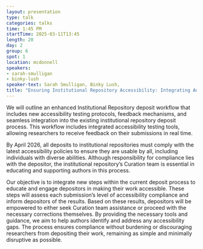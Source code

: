```yaml
---
layout: presentation
type: talk
categories: talks
time: 1:45 PM
startTime: 2025-03-11T13:45 
length: 20
day: 2
group: 6
spot: 1
location: mcdonnell
speakers:
- sarah-smulligan
- binky-lush
speaker-text: Sarah Smulligan, Binky Lush, 
title: "Ensuring Institutional Repository Accessibility: Integrating Automated Accessibility Checks and Remediation Workflows"
---
```

We will outline an enhanced Institutional Repository deposit workflow that includes new accessibility testing protocols, feedback mechanisms, and seamless integration into the existing institutional repository deposit process. This workflow includes integrated accessibility testing tools, allowing researchers to receive feedback on their submissions in real time.  

By April 2026, all deposits to institutional repositories must comply with the latest accessibility policies to ensure they are usable by all, including individuals with diverse abilities. Although responsibility for compliance lies with the depositor, the institutional repository’s Curation team is essential in educating and supporting authors in this process. 

Our objective is to integrate new steps within the current deposit process to educate and engage depositors in making their work accessible. These steps will assess each submission’s level of accessibility compliance and inform depositors of the results. Based on these results, depositors will be empowered to either seek Curation team assistance or proceed with the necessary corrections themselves. By providing the necessary tools and guidance, we aim to help authors identify and address any accessibility gaps. The process ensures compliance without burdening or discouraging researchers from depositing their work, remaining as simple and minimally disruptive as possible. 
